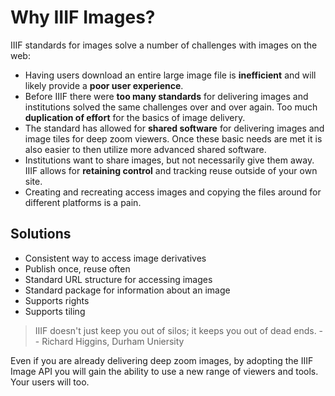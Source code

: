 # Why IIIF Images?

IIIF standards for images solve a number of challenges with images on the web:

- Having users download an entire large image file is **inefficient** and will likely provide a **poor user experience**.
- Before IIIF there were **too many standards** for delivering images and institutions solved the same challenges over and over again. Too much **duplication of effort** for the basics of image delivery.
- The standard has allowed for **shared software** for delivering images and image tiles for deep zoom viewers. Once these basic needs are met it is also easier to then utilize more advanced shared software.
- Institutions want to share images, but not necessarily give them away. IIIF allows for **retaining control** and tracking reuse outside of your own site.
- Creating and recreating access images and copying the files around for different platforms is a pain.

## Solutions

- Consistent way to access image derivatives
- Publish once, reuse often
- Standard URL structure for accessing images
- Standard package for information about an image
- Supports rights
- Supports tiling

> IIIF doesn't just keep you out of silos; it keeps you out of dead ends. -- Richard Higgins, Durham Uniersity

Even if you are already delivering deep zoom images, by adopting the IIIF Image API you will gain the ability to use a new range of viewers and tools. Your users will too.

<!-- #backlog:20 add more to _why_ IIIF images -->
